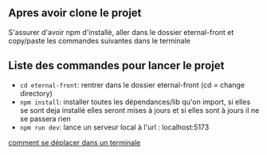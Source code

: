 ## Apres avoir clone le projet

S'assurer d'avoir npm d'installé, aller dans le dossier eternal-front et copy/paste les commandes suivantes dans le terminale

## Liste des commandes pour lancer le projet

- `cd eternal-front`: rentrer dans le dossier eternal-front (cd = change directory)
- `npm install`: installer toutes les dépendances/lib qu'on import, si elles se sont deja installé elles seront mises à jours et si elles sont à jours il ne se passera rien
- `npm run dev`: lance un serveur local à l'url : localhost:5173


[comment se déplacer dans un terminale](https://doc.fedora-fr.org/wiki/Debuter_avec_le_terminal)
